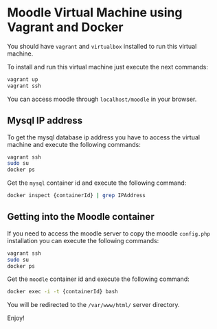 # Moodle Virtual Machine using Vagrant and Docker

You should have `vagrant` and `virtualbox` installed to run this virtual machine.

To install and run this virtual machine just execute the next commands:

```bash
vagrant up
vagrant ssh
```

You can access moodle through `localhost/moodle` in your browser.

## Mysql IP address

To get the mysql database ip address you have to access the virtual machine and execute the following commands:

```bash
vagrant ssh
sudo su
docker ps
```

Get the `mysql` container id and execute the following command:

```bash
docker inspect {containerId} | grep IPAddress
```

## Getting into the Moodle container

If you need to access the moodle server to copy the moodle `config.php` installation you can execute the following commands:


```bash
vagrant ssh
sudo su
docker ps
```

Get the `moodle` container id and execute the following command:

```bash
docker exec -i -t {containerId} bash
```

You will be redirected to the `/var/www/html/` server directory.

Enjoy!


